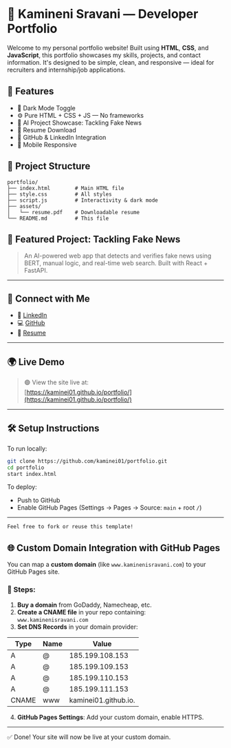 
# 💼 Kamineni Sravani — Developer Portfolio

Welcome to my personal portfolio website! Built using **HTML**, **CSS**, and **JavaScript**, this portfolio showcases my skills, projects, and contact information. It's designed to be simple, clean, and responsive — ideal for recruiters and internship/job applications.

## 🚀 Features

- 🌙 Dark Mode Toggle
- ⚙️ Pure HTML + CSS + JS — No frameworks
- 📰 AI Project Showcase: Tackling Fake News
- 📄 Resume Download
- 🔗 GitHub & LinkedIn Integration
- 📱 Mobile Responsive

## 📁 Project Structure

```
portfolio/
├── index.html        # Main HTML file
├── style.css         # All styles
├── script.js         # Interactivity & dark mode
├── assets/
│   └── resume.pdf    # Downloadable resume
└── README.md         # This file
```

## 📸 Featured Project: Tackling Fake News

> An AI-powered web app that detects and verifies fake news using BERT, manual logic, and real-time web search.
> Built with React + FastAPI.

---

## 🔗 Connect with Me

- 🔗 [LinkedIn](https://www.linkedin.com/in/kamineni-sravani-0a32b126a)
- 💻 [GitHub](https://github.com/kaminei01)
- 📄 [Resume](assets/resume.pdf)

---

## 🌍 Live Demo

> 🟢 View the site live at:  
> [https://kaminei01.github.io/portfolio/](https://kaminei01.github.io/portfolio/)

---

## 🛠️ Setup Instructions

To run locally:

```bash
git clone https://github.com/kaminei01/portfolio.git
cd portfolio
start index.html
```

To deploy:
- Push to GitHub
- Enable GitHub Pages (Settings → Pages → Source: `main` + root `/`)

---

```
Feel free to fork or reuse this template!
```

## 🌐 Custom Domain Integration with GitHub Pages

You can map a **custom domain** (like `www.kaminenisravani.com`) to your GitHub Pages site.

### 📝 Steps:

1. **Buy a domain** from GoDaddy, Namecheap, etc.
2. **Create a CNAME file** in your repo containing:  
   `www.kaminenisravani.com`
3. **Set DNS Records** in your domain provider:

| Type | Name | Value |
|------|------|-------|
| A | @ | 185.199.108.153 |
| A | @ | 185.199.109.153 |
| A | @ | 185.199.110.153 |
| A | @ | 185.199.111.153 |
| CNAME | www | kaminei01.github.io. |

4. **GitHub Pages Settings**: Add your custom domain, enable HTTPS.

---

✅ Done! Your site will now be live at your custom domain.
